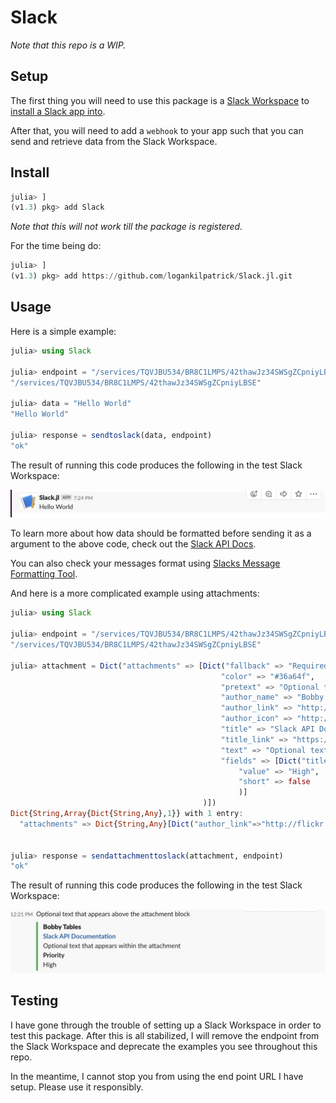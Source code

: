 # Slack
_Note that this repo is a WIP._

## Setup

The first thing you will need to use this package is a [Slack Workspace](https://slack.com/create) to [install a Slack app into](https://api.slack.com/start).

After that, you will need to add a `webhook` to your app such that you can send and retrieve data from the Slack Workspace.

## Install

```julia
julia> ]
(v1.3) pkg> add Slack
```
_Note that this will not work till the package is registered._

For the time being do:
```julia
julia> ]
(v1.3) pkg> add https://github.com/logankilpatrick/Slack.jl.git
```

## Usage

Here is a simple example:
```julia
julia> using Slack

julia> endpoint = "/services/TQVJBU534/BR8C1LMPS/42thawJz34SWSgZCpniyLBSE"
"/services/TQVJBU534/BR8C1LMPS/42thawJz34SWSgZCpniyLBSE"

julia> data = "Hello World"
"Hello World"

julia> response = sendtoslack(data, endpoint)
"ok"
```
The result of running this code produces the following in the test Slack Workspace:

![logo](assets/readme.png)

To learn more about how data should be formatted before sending it as a argument to the above code, check out the [Slack API Docs](https://api.slack.com/messaging/composing/formatting).

You can also check your messages format using [Slacks Message Formatting Tool](https://api.slack.com/docs/messages/builder?msg=%7B%22text%22%3A%20%22This%20is%20a%20line%20of%20text.%5CnAnd%20this%20is%20another%20one.%22%7D).


And here is a more complicated example using attachments:

```julia
julia> using Slack

julia> endpoint = "/services/TQVJBU534/BR8C1LMPS/42thawJz34SWSgZCpniyLBSE"
"/services/TQVJBU534/BR8C1LMPS/42thawJz34SWSgZCpniyLBSE"

julia> attachment = Dict("attachments" => [Dict("fallback" => "Required plain-text summary of the attachment",
                                               "color" => "#36a64f",
                                               "pretext" => "Optional text that appears above the attachment block",
                                               "author_name" => "Bobby Tables",
                                               "author_link" => "http://flickr.com/bobby/",
                                               "author_icon" => "http://flickr.com/icons/bobby.jpg",
                                               "title" => "Slack API Documentation",
                                               "title_link" => "https://api.slack.com/",
                                               "text" => "Optional text that appears within the attachment",
                                               "fields" => [Dict("title" => "Priority",
                                                   "value" => "High",
                                                   "short" => false
                                                   )]
                                           )])
Dict{String,Array{Dict{String,Any},1}} with 1 entry:
  "attachments" => Dict{String,Any}[Dict("author_link"=>"http://flickr.com/bob"


julia> response = sendattachmenttoslack(attachment, endpoint)
"ok"

```

The result of running this code produces the following in the test Slack Workspace:

![logo](assets/readme2.png)

## Testing
I have gone through the trouble of setting up a Slack Workspace in order to test this package. After this is all stabilized, I will remove the endpoint from the Slack Workspace and deprecate the examples you see throughout this repo.

In the meantime, I cannot stop you from using the end point URL I have setup.  Please use it responsibly.
